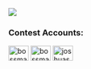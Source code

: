 <!--![](https://github-readme-stats.vercel.app/api?username=joshuasacc&theme=dark&hide_border=false&include_all_commits=true&count_private=false)<br/>-->
![](https://github-readme-stats.vercel.app/api/top-langs/?username=joshuasacc&theme=dark&hide_border=false&include_all_commits=true&count_private=false&layout=compact)

<h3 align="left">Contest Accounts:</h3>
<p align="left">
<a href="https://www.hackerrank.com/bossmasster100" target="blank"><img align="center" src="https://raw.githubusercontent.com/rahuldkjain/github-profile-readme-generator/master/src/images/icons/Social/hackerrank.svg" alt="bossmasster100" height="30" width="40" /></a>
<a href="https://codeforces.com/profile/bossmasster100" target="blank"><img align="center" src="https://raw.githubusercontent.com/rahuldkjain/github-profile-readme-generator/master/src/images/icons/Social/codeforces.svg" alt="bossmasster100" height="30" width="40" /></a>
<a href="https://www.codechef.com/users/joshuasacc" target="blank"><img align="center" src="https://img.icons8.com/plasticine/512/codechef.png" alt="joshuasacc" height="30" width="40" /></a>
</p>


